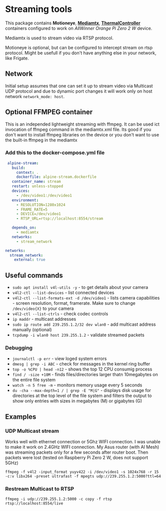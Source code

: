 # Streaming tools

This package contains **Motioneye**, [**Mediamtx**](https://github.com/bluenviron/mediamtx?tab=readme-ov-file), [**ThermalController**](https://github.com/pmiatkowski/thermal-controller) containers configured to work on *AllWinner Orange Pi Zero 2 W* device.

Mediamtx is used to stream video via RTSP protocol.

Motioneye is optional, but can be configured to intercept stream on rtsp protocol. Might be usefull if you don't have anything else in your network, like Frigate.

## Network

Initial setup assumes that one can set it up to stream video via Multicast UDP protocol and due to dynamic port changes it will work only on host network `network_mode: host`.

## Optional FFMPEG container

This is an independed lightweight streaming with ffmpeg. It can be used ict invocation of ffmpeg command in the mediamtx.xml file.
Its good if you don't want to install ffmpeg libraries on the device or you don't want to use the built-in ffmpeg in the mediamtx

### Add this to the docker-compose.yml file

```yaml
 alpine-stream:
   build:
     context: .
     dockerfile: alpine-stream.dockerfile
   container_name: stream
   restart: unless-stopped
   devices:
     - /dev/video1:/dev/video1
   environment:
     - RESOLUTION=1280x1024
     - FRAME_RATE=5
     - DEVICE=/dev/video1
     - RTSP_URL=rtsp://localhost:8554/stream

   depends_on:
     - mediamtx
   networks:
     - stream_network

networks:
  stream_network:
    external: true
```

## Useful commands

- `sudo apt install v4l-utils -y` - to get details about your camera
- `v4l2-ctl --list-devices` - list connected devices
- `v4l2-ctl --list-formats-ext -d /dev/video1` - lists camera capabilities - screen resolution, format, framerate. Make sure to change `/dev/video{X}` to your camera
- `v4l2-ctl --list-ctrls` - check codec controls
- `ip maddr` - multicast addresses
- `sudo ip route add 239.255.1.2/32 dev wlan0` - add multicast address manually (optional)
- `tcpdump -i wlan0 host 239.255.1.2` - validate streamed packets

### Debugging

- `journalctl -p err` - view loged system errors
- `dmesg | grep -i ABC` - check for messages in the kernel ring buffer
- `top -o %CPU | head -n12` - shows the top 12 CPU consumig process
- `find / -size +10M`  - finds files/directories larger thatn 10megabytes on the entire file system
- `watch -n 5 free -m` - monitors memory usage every 5 seconds
- `du -cha --max-depth=1 / | grep -E "M|G"` - displays disk usage for directories at the top level of the file system and filters the output to show only entries with sizes in megabytes (M) or gigabytes (G)

## Examples

### UDP Multicast stream

Works well with ethernet connection or 5Ghz WIFI connection. I was unable to make it work on 2.4GHz WIFI connection. My Asus router (with AI Mesh) was streaming packets only for a few seconds after router boot. Then packets were lost (tested on Raspberry Pi Zero 2 W, does not support 5GHz)

`ffmpeg -f v4l2 -input_format yuyv422 -i /dev/video1 -s 1024x768 -r 15 -c:v libx264 -preset ultrafast -f mpegts udp://239.255.1.2:5000?ttl=64`

### Restream Multicast to RTSP

`ffmpeg -i udp://239.255.1.2:5000 -c copy -f rtsp rtsp://localhost:8554/live`
